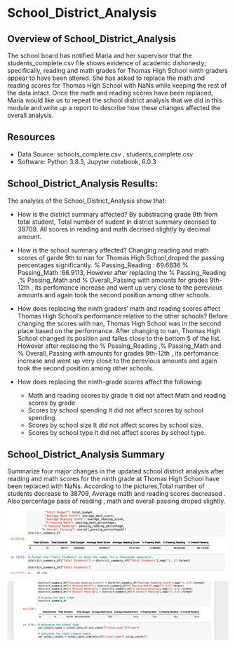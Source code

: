 # School_District_Analysis


## Overview of School_District_Analysis

The school board has notified Maria and her supervisor that the students_complete.csv file shows evidence of academic dishonesty; specifically, reading and math grades for Thomas High School ninth graders appear to have been altered. She has asked to replace the math and reading scores for Thomas High School with NaNs while keeping the rest of the data intact. Once the math and reading scores have been replaced, Maria would like us to repeat the school district analysis that we did in this module and write up a report to describe how these changes affected the overall analysis.

## Resources
- Data Source: schools_complete.csv , students_complete.csv
- Software: Python 3.8.3, Jupyter notebook, 6.0.3

## School_District_Analysis Results:
The analysis of the School_District_Analysis show that:
- How is the district summary affected?
  By substracing grade 9th from total student, Total number of sudent in district summary decrised to 38709. All scores in reading and math decrised slightly by decimal amount.
  
- How is the school summary affected? Changing reading and math scores of garde 9th to nan for Thomas High School,droped the passing percentages significantly. % Passing_Reading : 69.6636  % Passing_Math :66.9113,  However after replacing the % Passing_Reading ,% Passing_Math and % Overall_Passing with amounts for grades 9th-12th , its perfomance increase and went up very close to the perevious amounts and again took the second position among other schools.

- How does replacing the ninth graders’ math and reading scores affect Thomas High School’s performance relative to the other schools?
Before changing the scores with nan, Thomas High School was in the second place based on the performance. After changing to nan, Thomas High School changed its position and falles close to the bottom 5 of the list. However after replacing the % Passing_Reading ,% Passing_Math and % Overall_Passing with amounts for grades 9th-12th , its perfomance increase and went up very close to the perevious amounts and again took the second position among other schools.

- How does replacing the ninth-grade scores affect the following:
  - Math and reading scores by grade
  It did not affect Math and reading scores by grade.
  - Scores by school spending
  It did not affect scores by school spending.
  - Scores by school size
  It did not affect scores by school size.
  - Scores by school type
  It did not affect scores by school type.

## School_District_Analysis Summary
 Summarize four major changes in the updated school district analysis after reading and math scores for the ninth grade at Thomas High School have been replaced with NaNs.
 According to the pictures,Total number of students decrease to 38709, Average math and reading scores decreased . Also percentage pass of reading , math and overall passing droped slightly.

![district summary:](Resources/district_summary.png)

![new district summary:](Resources/new_district_summary.png)

